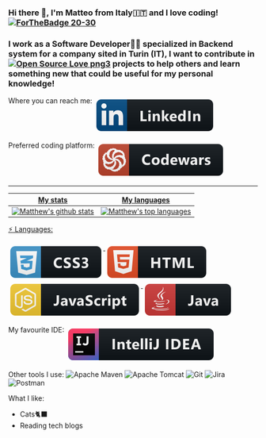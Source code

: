 ### Hi there 👋, I'm Matteo from Italy:it: and I love coding!  [![ForTheBadge 20-30](http://ForTheBadge.com/images/badges/ages-20-30.svg)](http://ForTheBadge.com)

### I work as a Software Developer:man_technologist: specialized in Backend system for a company sited in Turin (IT), I want to contribute in [![Open Source Love png3](https://badges.frapsoft.com/os/v3/open-source.png?v=103)](https://github.com/ellerbrock/open-source-badges/) projects to help others and learn something new that could be useful for my personal knowledge!        
                   
Where you can reach me: <a href="https://www.linkedin.com/in/matteo-inchingolo-9334b31a1/">
                          <img src="https://github.com/MikeCodesDotNET/ColoredBadges/blob/master/svg/social/linkedin.svg" alt="Linkedin badge" style="vertical-align:top; margin:6px 4px">
                          </a>
                   
Preferred coding platform: <a href="https://www.codewars.com/users/Matte997">
<img src="https://github.com/MikeCodesDotNET/ColoredBadges/blob/master/svg/dev/services/codewars.svg" alt="codewars badge" style="vertical-align:top; margin:6px 4px">

---

|My stats |My languages |
|---|---|
|[![Matthew's github stats](https://github-readme-stats.vercel.app/api?username=Matte997&theme=blue-green)](https://github.com/anuraghazra/github-readme-stats) |[![Matthew's top languages](https://github-readme-stats.vercel.app/api/top-langs/?username=Matte997&theme=blue-green)](https://github.com/anuraghazra/github-readme-stats) |

:zap: Languages:


 <a href="#">
    <img src="https://github.com/MikeCodesDotNET/ColoredBadges/blob/master/svg/dev/languages/css3.svg" alt="css badge" style="vertical-align:top; margin:6px 4px">
  </a>  
 
 <a href="#">
  <img src="https://github.com/MikeCodesDotNET/ColoredBadges/blob/master/svg/dev/languages/html.svg" alt="html badge" style="vertical-align:top; margin:6px 4px">
  </a>

 <a href="#">
  <img src="https://github.com/MikeCodesDotNET/ColoredBadges/blob/master/svg/dev/languages/js.svg" alt="javascript badge" style="vertical-align:top; margin:6px 4px">
  </a>

 <a href="#">
  <img src="https://github.com/MikeCodesDotNET/ColoredBadges/blob/master/svg/dev/languages/java.svg" alt="java badge" style="vertical-align:top; margin:6px 4px">
  </a>

My favourite IDE:
<a href="#">
  <img src="https://github.com/MikeCodesDotNET/ColoredBadges/blob/master/svg/dev/tools/jetbrains_intellij.svg" alt="intellij badge" style="vertical-align:top; margin:6px 4px">
  </a>
                               
Other tools I use: 
![Apache Maven](https://img.shields.io/badge/Apache%20Maven-C71A36?style=for-the-badge&logo=Apache%20Maven&logoColor=white)
![Apache Tomcat](https://img.shields.io/badge/apache%20tomcat-%23F8DC75.svg?style=for-the-badge&logo=apache-tomcat&logoColor=black)
![Git](https://img.shields.io/badge/git-%23F05033.svg?style=for-the-badge&logo=git&logoColor=white)
![Jira](https://img.shields.io/badge/jira-%230A0FFF.svg?style=for-the-badge&logo=jira&logoColor=white)
![Postman](https://img.shields.io/badge/Postman-FF6C37?style=for-the-badge&logo=postman&logoColor=white)
                   
What I like:

- Cats:black_cat:
- Reading tech blogs
